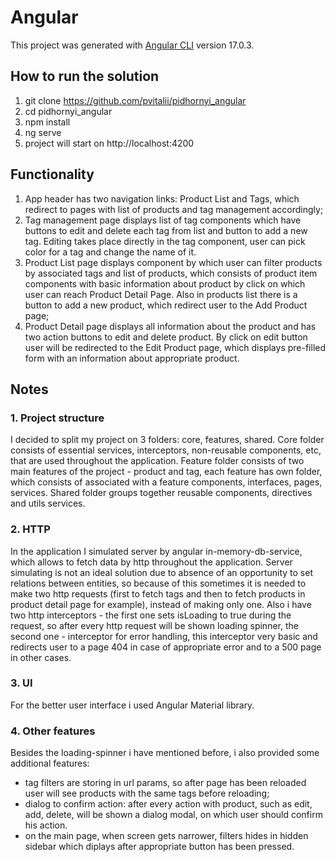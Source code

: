 # Angular

This project was generated with [Angular CLI](https://github.com/angular/angular-cli) version 17.0.3.

## How to run the solution
1. git clone https://github.com/pvitalii/pidhornyi_angular
2. cd pidhornyi_angular
3. npm install
4. ng serve
5. project will start on http://localhost:4200

## Functionality

1. App header has two navigation links: Product List and Tags, which redirect to pages with list of products and tag management accordingly;
2. Tag management page displays list of tag components which have buttons to edit and delete each tag from list and button to add a new tag. Editing takes place directly in the tag component, user can pick color for a tag and change the name of it.
3. Product List page displays component by which user can filter products by associated tags and list of products, which consists of product item components with basic information about product by click on which user can reach Product Detail Page. Also in products list there is a button to add a new product, which redirect user to the Add Product page;
4. Product Detail page displays all information about the product and has two action buttons to edit and delete product. By click on edit button user will be redirected to the Edit Product page, which displays pre-filled form with an information about appropriate product.

## Notes

### 1. Project structure
I decided to split my project on 3 folders: core, features, shared. Core folder consists of essential services, interceptors, non-reusable components, etc, that are used throughout the application. Feature folder consists of two main features of the project - product and tag, each feature has own folder, which consists of associated with a feature components, interfaces, pages, services. Shared folder groups together reusable components, directives and utils services.

### 2. HTTP
In the application I simulated server by angular in-memory-db-service, which allows to fetch data by http throughout the application. Server simulating is not an ideal solution due to absence of an opportunity to set relations between entities, so because of this sometimes it is needed to make two http requests (first to fetch tags and then to fetch products in product detail page for example), instead of making only one. Also i have two http interceptors - the first one sets isLoading to true during the request, so after every http request will be shown loading spinner, the second one - interceptor for error handling, this interceptor very basic and redirects user to a page 404 in case of appropriate error and to a 500 page in other cases.

### 3. UI
For the better user interface i used Angular Material library.

### 4. Other features
Besides the loading-spinner i have mentioned before, i also provided some additional features: 
  - tag filters are storing in url params, so after page has been reloaded user will see products with the same tags before reloading;
  - dialog to confirm action: after every action with product, such as edit, add, delete, will be shown a dialog modal, on which user should confirm his action.
  - on the main page, when screen gets narrower, filters hides in hidden sidebar which diplays after appropriate button has been pressed.   

